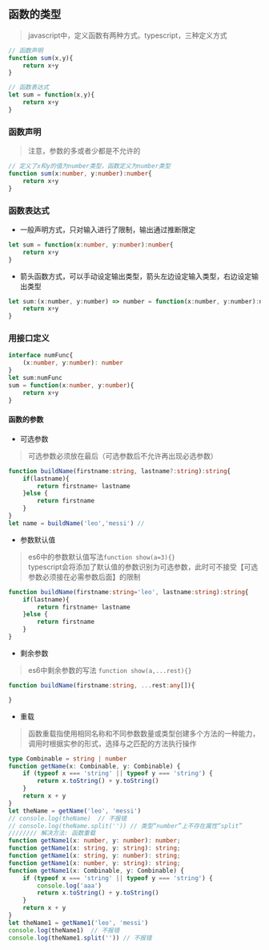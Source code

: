 ## 函数的类型
> javascript中，定义函数有两种方式。typescript，三种定义方式
```typescript
// 函数声明
function sum(x,y){
    return x+y
}

// 函数表达式
let sum = function(x,y){
    return x+y
} 
```
### 函数声明
> 注意，参数的多或者少都是不允许的
```typescript
// 定义了x和y的值为number类型，函数定义为number类型
function sum(x:number, y:number):number{
    return x+y
}
```

### 函数表达式
* 一般声明方式，只对输入进行了限制，输出通过推断限定
```typescript
let sum = function(x:number, y:number):number{
    return x+y
}
```
* 箭头函数方式，可以手动设定输出类型，箭头左边设定输入类型，右边设定输出类型
```javascript
let sum:(x:number, y:number) => number = function(x:number, y:number):number{
    return x+y
}
```

### 用接口定义
```typescript
interface numFunc{
    (x:number, y:number): number
}
let sum:numFunc
sum = function(x:number, y:number){
    return x+y
}
```

#### 函数的参数
* 可选参数
> 可选参数必须放在最后（可选参数后不允许再出现必选参数）
```typescript
function buildName(firstname:string, lastname?:string):string{
    if(lastname){
        return firstname+ lastname
    }else {
        return firstname
    }
}
let name = buildName('leo','messi') //
```
* 参数默认值
> es6中的参数默认值写法`function show(a=3){}`  
> typescript会将添加了默认值的参数识别为可选参数，此时可不接受【可选参数必须接在必需参数后面】的限制
```typescript
function buildName(firstname:string='leo', lastname:string):string{
    if(lastname){
        return firstname+ lastname
    }else {
        return firstname
    }
}

```
* 剩余参数
> es6中剩余参数的写法 `function show(a,...rest){}`
```typescript
function buildName(firstname:string, ...rest:any[]){

}
```
* 重载
> 函数重载指使用相同名称和不同参数数量或类型创建多个方法的一种能力，调用时根据实参的形式，选择与之匹配的方法执行操作
```typescript
type Combinable = string | number
function getName(x: Combinable, y: Combinable) {
    if (typeof x === 'string' || typeof y === 'string') {
        return x.toString() + y.toString()
    }
    return x + y
}
let theName = getName('leo', 'messi')
// console.log(theName)  // 不报错
// console.log(theName.split('')) // 类型“number”上不存在属性“split”
//////// 解决方法: 函数重载
function getName1(x: number, y: number): number;
function getName1(x: string, y: string): string;
function getName1(x: string, y: number): string;
function getName1(x: number, y: string): string;
function getName1(x: Combinable, y: Combinable) {
    if (typeof x === 'string' || typeof y === 'string') {
        console.log('aaa')
        return x.toString() + y.toString()
    }
    return x + y
}
let theName1 = getName1('leo', 'messi')
console.log(theName1)  // 不报错
console.log(theName1.split('')) // 不报错
```